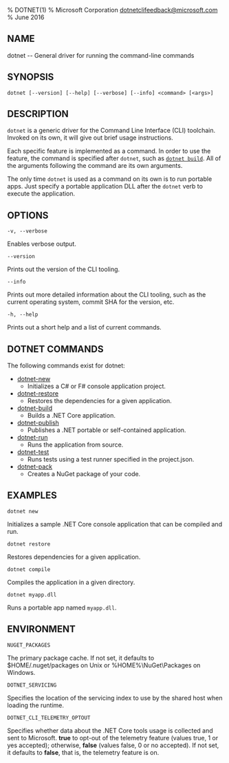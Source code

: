 % DOTNET(1)
% Microsoft Corporation dotnetclifeedback@microsoft.com
% June 2016

## NAME

dotnet -- General driver for running the command-line commands

## SYNOPSIS

`dotnet [--version] [--help] [--verbose] [--info] <command> [<args>]`

## DESCRIPTION
`dotnet` is a generic driver for the Command Line Interface (CLI) toolchain. Invoked on its own, it will give out brief usage instructions. 

Each specific feature is implemented as a command. In order to use the feature, the command is specified after `dotnet`, such as [`dotnet build`](https://aka.ms/dotnet-build). All of the arguments following the command are its own arguments. 

The only time `dotnet` is used as a command on its own is to run portable apps. Just specify a portable application DLL after the `dotnet` verb to execute the application.    


## OPTIONS
`-v, --verbose`

Enables verbose output.

`--version`

Prints out the version of the CLI tooling.

`--info`

Prints out more detailed information about the CLI tooling, such as the current operating system, commit SHA for the version, etc. 

`-h, --help`

Prints out a short help and a list of current commands. 

## DOTNET COMMANDS

The following commands exist for dotnet:

* [dotnet-new](https://aka.ms/dotnet-new)
   * Initializes a C# or F# console application project.
* [dotnet-restore](https://aka.ms/dotnet-restore)
  * Restores the dependencies for a given application. 
* [dotnet-build](https://aka.ms/dotnet-build)
  * Builds a .NET Core application.
* [dotnet-publish](https://aka.ms/dotnet-publish)
   * Publishes a .NET portable or self-contained application.
* [dotnet-run](https://aka.ms/dotnet-run)
   * Runs the application from source.
* [dotnet-test](https://aka.ms/dotnet-test)
   * Runs tests using a test runner specified in the project.json.
* [dotnet-pack](https://aka.ms/dotnet-pack)
   * Creates a NuGet package of your code.

## EXAMPLES

`dotnet new`

Initializes a sample .NET Core console application that can be compiled and run.

`dotnet restore`

Restores dependencies for a given application. 

`dotnet compile`

Compiles the application in a given directory. 

`dotnet myapp.dll`

Runs a portable app named `myapp.dll`. 

## ENVIRONMENT 

`NUGET_PACKAGES`

The primary package cache. If not set, it defaults to $HOME/.nuget/packages on Unix or %HOME%\NuGet\Packages on Windows.

`DOTNET_SERVICING`

Specifies the location of the servicing index to use by the shared host when loading the runtime.

`DOTNET_CLI_TELEMETRY_OPTOUT`

Specifies whether data about the .NET Core tools usage is collected and sent to Microsoft. **true** to opt-out of the telemetry feature (values true, 1 or yes accepted); otherwise, **false** (values false, 0 or no accepted). If not set, it defaults to **false**, that is, the telemetry feature is on.
